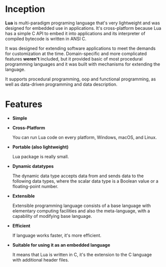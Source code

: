 # Inception

**Lua** is multi-paradigm programing language that's very lightweight and was designed for embedded use in applications. It's cross-platform because Lua has a simple C API to embed it into applications and its interpreter of compiled bytecode is written in ANSI C.

It was designed for extending software applications to meet the demands for customization at the time.
Domain-specific and more complicated features **weren't** included, but it provided basic of most procedural programming languages and it was built with mechanisms for extending the language.

It supports procedural programming, oop and functional programming, as well as data-driven programming and data description.

# Features

* **Simple**
  
* **Cross-Platform**

    You can run Lua code on every platform, Windows, macOS, and Linux.
  
* **Portable (also lightweight)**

    Lua package is really small.

* **Dynamic datatypes**

    The dynamic data type accepts data from and sends data to the following data types, where the scalar data type is a Boolean value or a floating-point number.

* **Extensible**

    Extensible programming language consists of a base language with elementary computing facilities and also the meta-language, with a capability of modifying base language.

* **Efficient**

    If language works faster, it's more efficient.

* **Suitable for using it as an embedded language**

    It means that Lua is written in C, it's the extension to the C language with additional header files.
